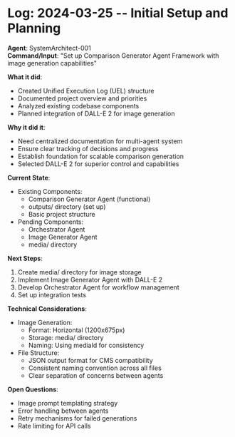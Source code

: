# Log: 2024-03-25 -- Initial Setup and Planning

**Agent**: SystemArchitect-001  
**Command/Input**: "Set up Comparison Generator Agent Framework with image generation capabilities"

**What it did**:  
- Created Unified Execution Log (UEL) structure
- Documented project overview and priorities
- Analyzed existing codebase components
- Planned integration of DALL-E 2 for image generation

**Why it did it**:  
- Need centralized documentation for multi-agent system
- Ensure clear tracking of decisions and progress
- Establish foundation for scalable comparison generation
- Selected DALL-E 2 for superior control and capabilities

**Current State**:
- Existing Components:
  - Comparison Generator Agent (functional)
  - outputs/ directory (set up)
  - Basic project structure
- Pending Components:
  - Orchestrator Agent
  - Image Generator Agent
  - media/ directory

**Next Steps**:
1. Create media/ directory for image storage
2. Implement Image Generator Agent with DALL-E 2
3. Develop Orchestrator Agent for workflow management
4. Set up integration tests

**Technical Considerations**:
- Image Generation:
  - Format: Horizontal (1200x675px)
  - Storage: media/ directory
  - Naming: Using mediaId for consistency
- File Structure:
  - JSON output format for CMS compatibility
  - Consistent naming convention across all files
  - Clear separation of concerns between agents

**Open Questions**:
- Image prompt templating strategy
- Error handling between agents
- Retry mechanisms for failed generations
- Rate limiting for API calls 